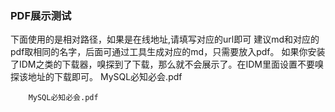 ### PDF展示测试
下面使用的是相对路径，如果是在线地址,请填写对应的url即可
建议md和对应的pdf取相同的名字，后面可通过工具生成对应的md，只需要放入pdf。
如果你安装了IDM之类的下载器，嗅探到了下载，那么就不会展示了。在IDM里面设置不要嗅探该地址的下载即可。
MySQL必知必会.pdf


```pdf
    MySQL必知必会.pdf
``` 